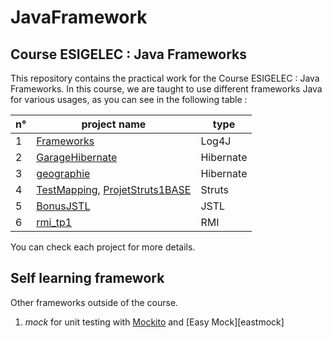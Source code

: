 # JavaFramework

## Course ESIGELEC : Java Frameworks

This repository contains the practical work for the Course ESIGELEC : Java Frameworks. In this course, we are taught to use different frameworks Java for various usages, as you can see in the following table :

n° | project name | type
---- | ---- | ----
1 | [Frameworks][1] | Log4J
2 | [GarageHibernate][2] | Hibernate
3 | [geographie][3] | Hibernate
4 | [TestMapping][4], [ProjetStruts1BASE][5] | Struts
5 | [BonusJSTL][6] | JSTL
6 | [rmi_tp1][7] | RMI

You can check each project for more details.

## Self learning framework

Other frameworks outside of the course.

1. _mock_ for unit testing with [Mockito][mockito] and [Easy Mock][eastmock]

[1]: https://github.com/faridc76/JavaFramework/tree/master/geographie
[2]: https://github.com/faridc76/JavaFramework/tree/master/GarageHibernate
[3]: https://github.com/faridc76/JavaFramework/tree/master/geographie
[4]: https://github.com/faridc76/JavaFramework/tree/master/TestMapping
[5]: https://github.com/faridc76/JavaFramework/tree/master/ProjetStruts1BASE
[6]: https://github.com/faridc76/JavaFramework/tree/master/BonusJSTL
[7]: https://github.com/faridc76/JavaFramework/tree/master/rmi_tp1
[mockito]: http://mockito.org
[easymock]: http://easymock.org/